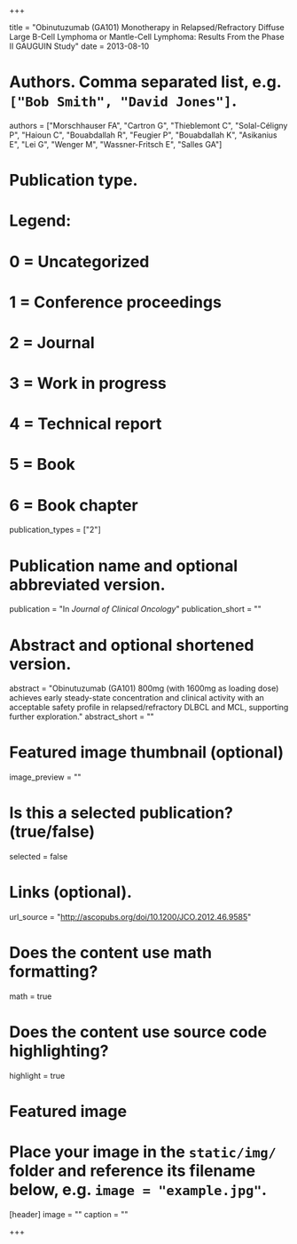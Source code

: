 +++

title = "Obinutuzumab (GA101) Monotherapy in Relapsed/Refractory Diffuse Large B-Cell Lymphoma or Mantle-Cell Lymphoma: Results From the Phase II GAUGUIN Study"
date = 2013-08-10

# Authors. Comma separated list, e.g. `["Bob Smith", "David Jones"]`.
authors = ["Morschhauser FA", "Cartron G", "Thieblemont C", "Solal-Céligny P", "Haioun C", "Bouabdallah R", "Feugier P", "Bouabdallah K", "Asikanius E", "Lei G", "Wenger M", "Wassner-Fritsch E", "Salles GA"]

# Publication type.
# Legend:
# 0 = Uncategorized
# 1 = Conference proceedings
# 2 = Journal
# 3 = Work in progress
# 4 = Technical report
# 5 = Book
# 6 = Book chapter
publication_types = ["2"]

# Publication name and optional abbreviated version.
publication = "In *Journal of Clinical Oncology*"
publication_short = ""

# Abstract and optional shortened version.
abstract = "Obinutuzumab (GA101) 800mg  (with 1600mg as loading dose) achieves early steady-state concentration and clinical activity with an acceptable safety profile in relapsed/refractory DLBCL and MCL, supporting further exploration."
abstract_short = ""

# Featured image thumbnail (optional)
image_preview = ""

# Is this a selected publication? (true/false)
selected = false

# Links (optional).
url_source = "http://ascopubs.org/doi/10.1200/JCO.2012.46.9585"

# Does the content use math formatting?
math = true

# Does the content use source code highlighting?
highlight = true

# Featured image
# Place your image in the `static/img/` folder and reference its filename below, e.g. `image = "example.jpg"`.
[header]
image = ""
caption = ""

+++